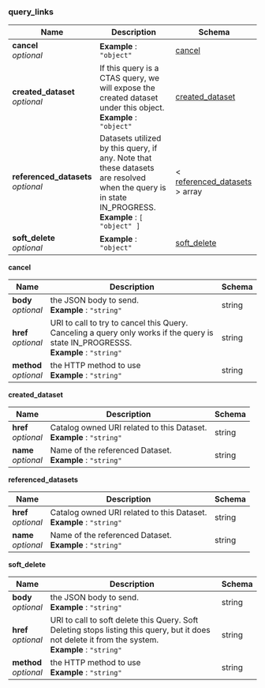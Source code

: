 
<a name="query_links"></a>
### query_links

|Name|Description|Schema|
|---|---|---|
|**cancel**  <br>*optional*|**Example** : `"object"`|[cancel](#query_links-cancel)|
|**created_dataset**  <br>*optional*|If this query is a CTAS query, we will expose the created dataset under this object.  <br>**Example** : `"object"`|[created_dataset](#query_links-created_dataset)|
|**referenced_datasets**  <br>*optional*|Datasets utilized by this query, if any. Note that these datasets are resolved when the query is in state IN_PROGRESS.  <br>**Example** : `[ "object" ]`|< [referenced_datasets](#query_links-referenced_datasets) > array|
|**soft_delete**  <br>*optional*|**Example** : `"object"`|[soft_delete](#query_links-soft_delete)|

<a name="query_links-cancel"></a>
**cancel**

|Name|Description|Schema|
|---|---|---|
|**body**  <br>*optional*|the JSON body to send.  <br>**Example** : `"string"`|string|
|**href**  <br>*optional*|URI to call to try to cancel this Query. Canceling a query only works if the query is state IN_PROGRESSS.  <br>**Example** : `"string"`|string|
|**method**  <br>*optional*|the HTTP method to use  <br>**Example** : `"string"`|string|

<a name="query_links-created_dataset"></a>
**created_dataset**

|Name|Description|Schema|
|---|---|---|
|**href**  <br>*optional*|Catalog owned URI related to this Dataset.  <br>**Example** : `"string"`|string|
|**name**  <br>*optional*|Name of the referenced Dataset.  <br>**Example** : `"string"`|string|

<a name="query_links-referenced_datasets"></a>
**referenced_datasets**

|Name|Description|Schema|
|---|---|---|
|**href**  <br>*optional*|Catalog owned URI related to this Dataset.  <br>**Example** : `"string"`|string|
|**name**  <br>*optional*|Name of the referenced Dataset.  <br>**Example** : `"string"`|string|

<a name="query_links-soft_delete"></a>
**soft_delete**

|Name|Description|Schema|
|---|---|---|
|**body**  <br>*optional*|the JSON body to send.  <br>**Example** : `"string"`|string|
|**href**  <br>*optional*|URI to call to soft delete this Query. Soft Deleting stops listing this query, but it does not delete it from the system.  <br>**Example** : `"string"`|string|
|**method**  <br>*optional*|the HTTP method to use  <br>**Example** : `"string"`|string|



